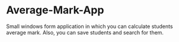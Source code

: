 # Average-Mark-App
Small windows form application in which you can calculate students average mark. Also, you can save students and search for them.
